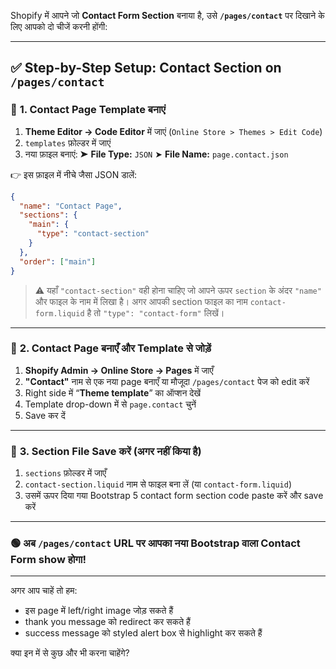 Shopify में आपने जो **Contact Form Section** बनाया है, उसे **`/pages/contact`** पर दिखाने के लिए आपको दो चीजें करनी होंगी:

---

## ✅ **Step-by-Step Setup: Contact Section on `/pages/contact`**

### 🔸 **1. Contact Page Template बनाएं**

1. **Theme Editor → Code Editor** में जाएं (`Online Store > Themes > Edit Code`)
2. `templates` फ़ोल्डर में जाएं
3. नया फ़ाइल बनाएं:
   ➤ **File Type:** `JSON`
   ➤ **File Name:** `page.contact.json`

👉 इस फ़ाइल में नीचे जैसा JSON डालें:

```json
{
  "name": "Contact Page",
  "sections": {
    "main": {
      "type": "contact-section"
    }
  },
  "order": ["main"]
}
```

> ⚠️ यहाँ `"contact-section"` वही होना चाहिए जो आपने ऊपर `section` के अंदर `"name"` और फाइल के नाम में लिखा है।
> अगर आपकी section फाइल का नाम `contact-form.liquid` है तो `"type": "contact-form"` लिखें।

---

### 🔸 **2. Contact Page बनाएँ और Template से जोड़ें**

1. **Shopify Admin → Online Store → Pages** में जाएँ
2. **"Contact"** नाम से एक नया page बनाएँ या मौजूदा `/pages/contact` पेज को edit करें
3. Right side में “**Theme template**” का ऑप्शन देखें
4. Template drop-down में से `page.contact` चुनें
5. Save कर दें

---

### 🔸 **3. Section File Save करें (अगर नहीं किया है)**

1. `sections` फ़ोल्डर में जाएँ
2. `contact-section.liquid` नाम से फाइल बना लें (या `contact-form.liquid`)
3. उसमें ऊपर दिया गया Bootstrap 5 contact form section code paste करें और save करें

---

### 🟢 अब `/pages/contact` URL पर आपका नया Bootstrap वाला Contact Form show होगा!

---

अगर आप चाहें तो हम:

* इस page में left/right image जोड़ सकते हैं
* thank you message को redirect कर सकते हैं
* success message को styled alert box से highlight कर सकते हैं

क्या इन में से कुछ और भी करना चाहेंगे?
